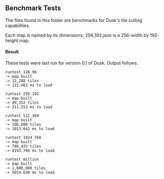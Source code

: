 ## Benchmark Tests ##

The files found in this folder are benchmarks for Dusk's tile culling capabilities.

Each map is named by its dimensions; 256_192.json is a 256-width by 192-height map.

#### Result ####

These tests were last run for version 0.1 of Dusk. Output follows.

```
runtest 128_96
-> map built
-> 12,288 tiles
-> 121.463 ms to load
```
```
runtest 256_192
-> map built
-> 49,152 tiles
-> 311.253 ms to load
```
```
runtest 512_384
-> map built
-> 196,608 tiles
-> 1013.642 ms to load
```
```
runtest 1024_768
-> map built
-> 786,432 tiles
-> 4193.766 ms to load
```
```
runtest million
-> map built
-> 1,000,000 tiles
-> 5014.630 ms to load
```